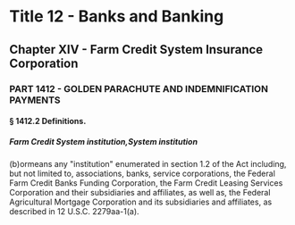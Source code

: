 
# Title 12 - Banks and Banking
## Chapter XIV - Farm Credit System Insurance Corporation
### PART 1412 - GOLDEN PARACHUTE AND INDEMNIFICATION PAYMENTS
#### § 1412.2 Definitions.
##### Farm Credit System institution,System institution

(b)ormeans any "institution" enumerated in section 1.2 of the Act including, but not limited to, associations, banks, service corporations, the Federal Farm Credit Banks Funding Corporation, the Farm Credit Leasing Services Corporation and their subsidiaries and affiliates, as well as, the Federal Agricultural Mortgage Corporation and its subsidiaries and affiliates, as described in 12 U.S.C. 2279aa-1(a).
